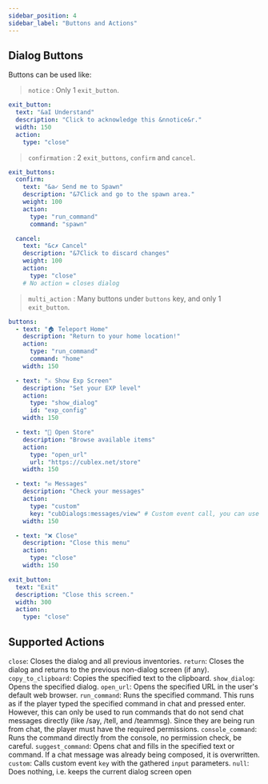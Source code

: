 ```yaml
---
sidebar_position: 4
sidebar_label: "Buttons and Actions"
---
```


## Dialog Buttons

Buttons can be used like:

> `notice` : Only 1 `exit_button`.

```yaml
exit_button:
  text: "&aI Understand"
  description: "Click to acknowledge this &nnotice&r."
  width: 150
  action:
    type: "close"
```

> `confirmation` : 2 `exit_buttons`, `confirm` and `cancel`.

```yaml
exit_buttons:
  confirm:
    text: "&a✓ Send me to Spawn"
    description: "&7Click and go to the spawn area."
    weight: 100
    action:
      type: "run_command"
      command: "spawn"

  cancel:
    text: "&c✗ Cancel"
    description: "&7Click to discard changes"
    weight: 100
    action:
      type: "close"
    # No action = closes dialog
```

> `multi_action` : Many buttons under `buttons` key, and only 1 `exit_button`.

```yaml
buttons:
  - text: "🏠 Teleport Home"
    description: "Return to your home location!"
    action:
      type: "run_command"
      command: "home"
    width: 150

  - text: "⚔️ Show Exp Screen"
    description: "Set your EXP level"
    action:
      type: "show_dialog"
      id: "exp_config"
    width: 150

  - text: "🎒 Open Store"
    description: "Browse available items"
    action:
      type: "open_url"
      url: "https://cublex.net/store"
    width: 150

  - text: "✉️ Messages"
    description: "Check your messages"
    action:
      type: "custom"
      key: "cubDialogs:messages/view" # Custom event call, you can use in your own plugins.
    width: 150

  - text: "❌ Close"
    description: "Close this menu"
    action:
      type: "close"
    width: 150

exit_button:
  text: "Exit"
  description: "Close this screen."
  width: 300
  action:
    type: "close"
```

## Supported Actions

`close`: Closes the dialog and all previous inventories.
`return`: Closes the dialog and returns to the previous non-dialog screen (if any).
`copy_to_clipboard`: Copies the specified text to the clipboard.
`show_dialog`: Opens the specified dialog.
`open_url`: Opens the specified URL in the user's default web browser.
`run_command`: Runs the specified command. This runs as if the player typed the specified command in chat and pressed enter. However, this can only be used to run commands that do not send chat messages directly (like /say, /tell, and /teammsg). Since they are being run from chat, the player must have the required permissions.
`console_command`: Runs the command directly from the console, no permission check, be careful.
`suggest_command`: Opens chat and fills in the specified text or command. If a chat message was already being composed, it is overwritten.
`custom`: Calls custom event `key` with the gathered `input` parameters.
`null`: Does nothing, i.e. keeps the current dialog screen open

